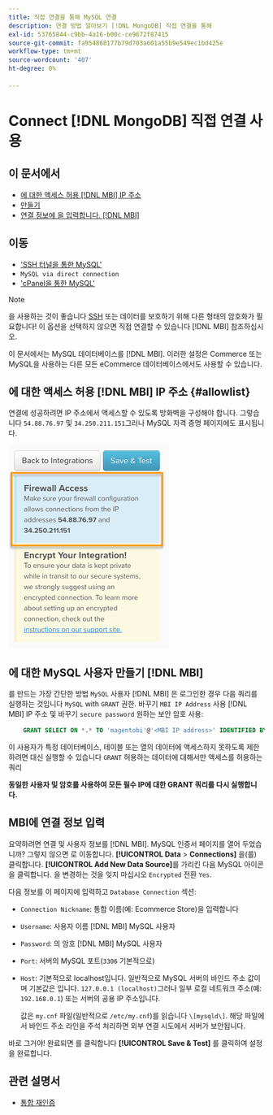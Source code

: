 ```yaml
---
title: 직접 연결을 통해 MySQL 연결
description: 연결 방법 알아보기 [!DNL MongoDB] 직접 연결을 통해
exl-id: 53765844-c9bb-4a16-b00c-ce9672f87415
source-git-commit: fa954868177b79d703a601a55b9e549ec1bd425e
workflow-type: tm+mt
source-wordcount: '407'
ht-degree: 0%

---
```


# Connect [!DNL MongoDB] 직접 연결 사용

## 이 문서에서

* [에 대한 액세스 허용 [!DNL MBI] IP 주소](#allowlist)
* [만들기 ](#steptwo)
* [연결 정보에 을 입력합니다. [!DNL MBI]](#stepthree)

## 이동

* [&#39;SSH 터널을 통한 MySQL&#39;](../integrations/mysql-via-ssh-tunnel.md)
* `MySQL via direct connection`
* [&#39;cPanel을 통한 MySQL&#39;](../integrations/mysql-via-cpanel.md)

>[!NOTE]
>
>을 사용하는 것이 좋습니다 [SSH](../integrations/mysql-via-ssh-tunnel.md) 또는 데이터를 보호하기 위해 다른 형태의 암호화가 필요합니다! 이 옵션을 선택하지 않으면 직접 연결할 수 있습니다 [!DNL MBI] 참조하십시오.

이 문서에서는 MySQL 데이터베이스를 [!DNL MBI]. 이러한 설정은 Commerce 또는 MySQL을 사용하는 다른 모든 eCommerce 데이터베이스에서도 사용할 수 있습니다.

## 에 대한 액세스 허용 [!DNL MBI] IP 주소 {#allowlist}

연결에 성공하려면 IP 주소에서 액세스할 수 있도록 방화벽을 구성해야 합니다. 그렇습니다 `54.88.76.97` 및 `34.250.211.151`그러나 MySQL 자격 증명 페이지에도 표시됩니다.

![MBI_Allow_Access_IPs.png](../../../assets/MBI_allow_access_IPs.png)

## 에 대한 MySQL 사용자 만들기 [!DNL MBI]

를 만드는 가장 간단한 방법 `MySQL` 사용자 [!DNL MBI] 은 로그인한 경우 다음 쿼리를 실행하는 것입니다 `MySQL` with `GRANT` 권한. 바꾸기 `MBI IP Address` 사용 [!DNL MBI] IP 주소 및 바꾸기 `secure password` 원하는 보안 암호 사용:

```sql
    GRANT SELECT ON *.* TO 'magentobi'@'<MBI IP address>' IDENTIFIED BY '<secure password>';
```

이 사용자가 특정 데이터베이스, 테이블 또는 열의 데이터에 액세스하지 못하도록 제한하려면 대신 실행할 수 있습니다 `GRANT` 허용하는 데이터에 대해서만 액세스를 허용하는 쿼리

**동일한 사용자 및 암호를 사용하여 모든 필수 IP에 대한 GRANT 쿼리를 다시 실행합니다.**

## MBI에 연결 정보 입력

요약하려면 연결 및 사용자 정보를 [!DNL MBI]. MySQL 인증서 페이지를 열어 두었습니까? 그렇지 않으면 로 이동합니다. **[!UICONTROL Data** > **Connections]** 을(를) 클릭합니다. **[!UICONTROL Add New Data Source]**&#x200B;를 가리킨 다음 MySQL 아이콘을 클릭합니다. 을 변경하는 것을 잊지 마십시오 `Encrypted` 전환 `Yes`.

다음 정보를 이 페이지에 입력하고 `Database Connection` 섹션:

* `Connection Nickname`: 통합 이름(예: Ecommerce Store)을 입력합니다
* `Username`: 사용자 이름 [!DNL MBI] MySQL 사용자
* `Password`: 의 암호 [!DNL MBI] MySQL 사용자
* `Port`: 서버의 MySQL 포트(`3306` 기본적으로)
* `Host`: 기본적으로 localhost입니다. 일반적으로 MySQL 서버의 바인드 주소 값이며 기본값은 입니다. `127.0.0.1 (localhost)`그러나 일부 로컬 네트워크 주소(예: `192.168.0.1`) 또는 서버의 공용 IP 주소입니다.

   값은 `my.cnf` 파일(일반적으로 `/etc/my.cnf`)를 읽습니다 `\[mysqld\]`. 해당 파일에서 바인드 주소 라인을 주석 처리하면 외부 연결 시도에서 서버가 보안됩니다.

바로 그거야! 완료되면 를 클릭합니다 **[!UICONTROL Save & Test]** 를 클릭하여 설정을 완료합니다.

## 관련 설명서

* [통합 재인증](https://experienceleague.adobe.com/docs/commerce-knowledge-base/kb/how-to/mbi-reauthenticating-integrations.html?lang=en)
